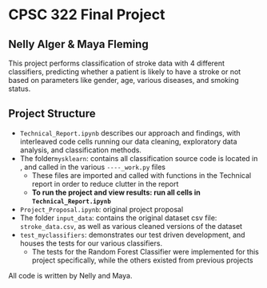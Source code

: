 # CPSC 322 Final Project
## Nelly Alger & Maya Fleming

This project performs classification of stroke data with 4 different classifiers, predicting whether a patient is likely to have a stroke or not based on parameters like gender, age, various diseases, and smoking status.

## Project Structure
* `Technical_Report.ipynb` describes our approach and findings, with interleaved code cells running our data cleaning, exploratory data analysis, and classification methods. 
* The folder`mysklearn`: contains all classification source code is located in , and called in the various `----_work.py` files
    * These files are imported and called with functions in the Technical report in order to reduce clutter in the report
    * **To run the project and view results: run all cells in `Technical_Report.ipynb`**
* `Project_Proposal.ipynb`: original project proposal 
* The folder `input_data`: contains the original dataset csv file: `stroke_data.csv`, as well as various cleaned versions of the dataset
* `test_myclassifiers`: demonstrates our test driven development, and houses the tests for our various classifiers. 
    * The tests for the Random Forest Classifier were implemented for this project specifically, while the others existed from previous projects


All code is written by Nelly and Maya.